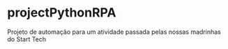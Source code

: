 # projectPythonRPA
Projeto de automação para um atividade passada pelas nossas madrinhas do Start Tech
